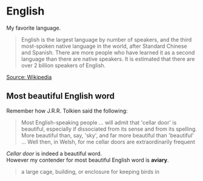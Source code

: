 # English
My favorite language.

> English is the largest language by number of speakers, and the third most-spoken native language in the world, after Standard Chinese and Spanish. There are more people who have learned it as a second language than there are native speakers. It is estimated that there are over 2 billion speakers of English.

[Source: Wikipedia](https://en.wikipedia.org/wiki/English_language)

## Most beautiful English word
Remember how J.R.R. Tolkien said the following:  
> Most English-speaking people … will admit that 'cellar door' is beautiful, especially if dissociated from its sense and from its spelling. More beautiful than, say, 'sky', and far more beautiful than 'beautiful' … Well then, in Welsh, for me cellar doors are extraordinarily frequent  

*Cellar door* is indeed a beautiful word.  
However my contender for most beautiful English word is **aviary**.
> a large cage, building, or enclosure for keeping birds in
